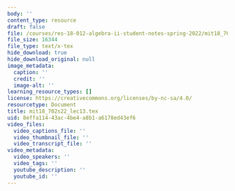 ```yaml
---
body: ''
content_type: resource
draft: false
file: /courses/res-18-012-algebra-ii-student-notes-spring-2022/mit18_702s22_lec13.tex
file_size: 16344
file_type: text/x-tex
hide_download: true
hide_download_original: null
image_metadata:
  caption: ''
  credit: ''
  image-alt: ''
learning_resource_types: []
license: https://creativecommons.org/licenses/by-nc-sa/4.0/
resourcetype: Document
title: mit18_702s22_lec13.tex
uid: 8effa114-43ac-4be4-a8b1-a6178ed43ef6
video_files:
  video_captions_file: ''
  video_thumbnail_file: ''
  video_transcript_file: ''
video_metadata:
  video_speakers: ''
  video_tags: ''
  youtube_description: ''
  youtube_id: ''
---
```

